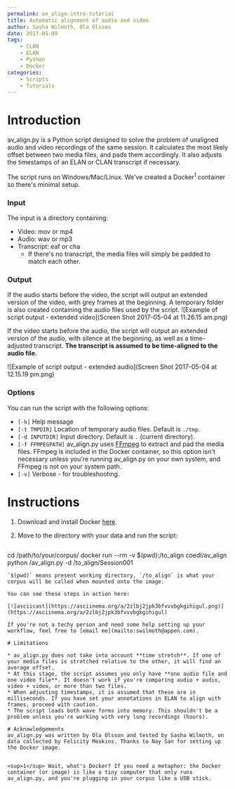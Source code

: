 ```yaml
---
permalink: av_align-intro-tutorial
title: Automatic alignment of audio and video
author: Sasha Wilmoth, Ola Olsson
date: 2017-05-09
tags:
    - CLAN
    - ELAN
    - Python
    - Docker
categories:
    - Scripts
    - Tutorials
---
```


# Introduction
av_align.py is a Python script designed to solve the problem of unaligned audio and video recordings of the same session. It calculates the most likely offset between two media files, and pads them accordingly. It also adjusts the timestamps of an ELAN or CLAN transcript if necessary.

The script runs on Windows/Mac/Linux. We've created a Docker<sup>1</sup> container so there's minimal setup.

### Input

The input is a directory containing:

* Video: mov or mp4
* Audio: wav or mp3
* Transcript: eaf or cha
   * If there's no transcript, the media files will simply be padded to match each other.

### Output
If the audio starts before the video, the script will output an extended version of the video, with grey frames at the beginning. A temporary folder is also created containing the audio files used by the script.
![Example of script output - extended video](Screen Shot 2017-05-04 at 11.26.15 am.png)

If the video starts before the audio, the script will output an extended version of the audio, with silence at the beginning, as well as a time-adjusted transcript. **The transcript is assumed to be time-aligned to the audio file.**

![Example of script output - extended audio](Screen Shot 2017-05-04 at 12.15.19 pm.png)

### Options

You can run the script with the following options:

* `[-h]` Help message
* `[-t TMPDIR]` Location of temporary audio files. Default is `./tmp`.
* `[-d INPUTDIR]` Input directory. Default is `.` (current directory).
* `[-f FFMPEGPATH]` av_align.py uses [FFmpeg](https://ffmpeg.org/) to extract and pad the media files. FFmpeg is included in the Docker container, so this option isn't necessary unless you're running av_align.py on your own system, and FFmpeg is not on your system path.
* `[-v]` Verbose - for troubleshooting.

# Instructions
1. Download and install Docker [here](http://docker.com/).
2. Move to the directory with your data and run the script:

   ```
cd /path/to/your/corpus/
docker run --rm -v $(pwd):/to_align coedl/av_align python /av_align.py -d /to_align/Session001
   ```
`$(pwd)` means present working directory, `/to_align` is what your corpus will be called when mounted onto the image.

You can see these steps in action here:

[![asciicast](https://asciinema.org/a/2zlbj2jpk3bfvvvbgkgihigul.png)](https://asciinema.org/a/2zlbj2jpk3bfvvvbgkgihigul)

If you're not a techy person and need some help setting up your workflow, feel free to [email me](mailto:swilmoth@appen.com).

# Limitations

* av_align.py does not take into account **time stretch**. If one of your media files is stretched relative to the other, it will find an average offset.
* At this stage, the script assumes you only have **one audio file and one video file**. It doesn't work if you're comparing audio + audio, video + video, or more than two files.
* When adjusting timestamps, it is assumed that these are in milliseconds. If you have set your annotations in ELAN to align with frames, proceed with caution.
* The script loads both wave forms into memory. This shouldn't be a problem unless you're working with very long recordings (hours).

# Acknowledgements
av_align.py was written by Ola Olsson and tested by Sasha Wilmoth, on data collected by Felicity Meakins. Thanks to Nay San for setting up the Docker image.


<sup>1</sup> Wait, what's Docker? If you need a metaphor: the Docker container (or image) is like a tiny computer that only runs av_align.py, and you're plugging in your corpus like a USB stick. 
